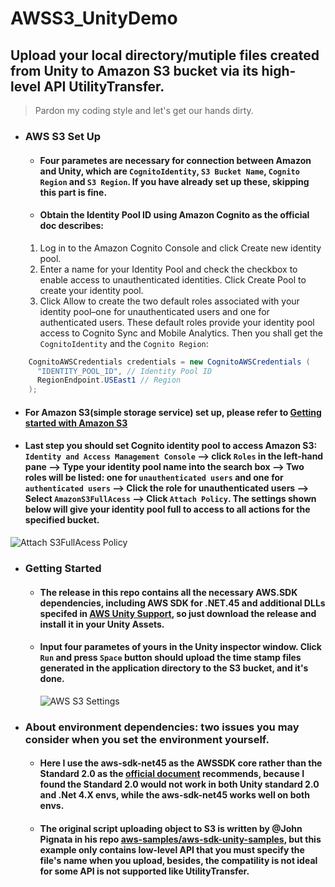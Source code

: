 # AWSS3_UnityDemo
## Upload your local directory/mutiple files created from Unity to Amazon S3 bucket via its high-level API UtilityTransfer.

> Pardon my coding style and let's get our hands dirty.

- ### AWS S3 Set Up
  - #### Four parametes are necessary for connection between Amazon and Unity, which are `CognitoIdentity`, `S3 Bucket Name`, `Cognito Region` and `S3 Region`. If you have already set up these, skipping this part is fine.
  - #### Obtain the Identity Pool ID using Amazon Cognito as the official doc describes:
  1. Log in to the Amazon Cognito Console and click Create new identity pool.
  2. Enter a name for your Identity Pool and check the checkbox to enable access to unauthenticated identities. Click Create Pool to create your identity pool.
  3. Click Allow to create the two default roles associated with your identity pool–one for unauthenticated users and one for authenticated users. These default roles provide your identity pool access to Cognito Sync and Mobile Analytics. Then you shall get the `CognitoIdentity` and the `Cognito Region`:

```C#
    CognitoAWSCredentials credentials = new CognitoAWSCredentials (
      "IDENTITY_POOL_ID", // Identity Pool ID
      RegionEndpoint.USEast1 // Region
    );
```
  - #### For Amazon S3(simple storage service) set up, please refer to [Getting started with Amazon S3](https://docs.aws.amazon.com/AmazonS3/latest/userguide/GetStartedWithS3.html)
  - #### Last step you should set Cognito identity pool to access Amazon S3: `Identity and Access Management Console` --> click `Roles` in the left-hand pane --> Type your identity pool name into the search box --> Two roles will be listed: one for `unauthenticated users` and one for `authenticated users` --> Click the role for unauthenticated users --> Select `AmazonS3FullAcess` --> Click `Attach Policy`. The settings shown below will give your identity pool full to access to all actions for the specified bucket.
 ![Attach S3FullAcess Policy](https://user-images.githubusercontent.com/46734495/125425143-1b9e70ac-d415-40c9-b20a-0eca960ece1f.PNG)

- ### Getting Started
  - #### The release in this repo contains all the necessary AWS.SDK dependencies, including AWS SDK for .NET.45 and additional DLLs specifed in [AWS Unity Support](https://docs.aws.amazon.com/sdk-for-net/latest/developer-guide/unity-special.html), so just download the release and install it in your Unity Assets.
  - #### Input four parametes of yours in the Unity inspector window. Click `Run` and press `Space` button should upload the time stamp files generated in the application directory to the S3 bucket, and it's done.
    ![AWS S3 Settings](https://user-images.githubusercontent.com/46734495/125426929-81618e3b-e3cd-47cb-ae9b-81f26aa4f4d7.PNG)
    
- ### About environment dependencies: two issues you may consider when you set the environment yourself.
  - #### Here I use the aws-sdk-net45 as the AWSSDK core rather than the Standard 2.0 as the [official document](https://docs.aws.amazon.com/sdk-for-net/latest/developer-guide/unity-special.html) recommends, because I found the Standard 2.0 would not work in both Unity standard 2.0 and .Net 4.X envs, while the aws-sdk-net45 works well on both envs.
   - #### The original script uploading object to S3 is written by @John Pignata in his repo [aws-samples/aws-sdk-unity-samples](https://github.com/aws-samples/aws-sdk-unity-samples/tree/master/S3), but this example only contains low-level API that you must specify the file's name when you upload, besides, the compatility is not ideal for some API is not supported like UtilityTransfer.
